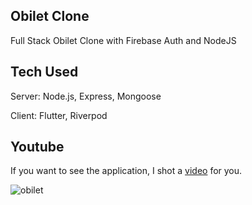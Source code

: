 ## Obilet Clone

Full Stack Obilet Clone with Firebase Auth and NodeJS

## Tech Used

Server: Node.js, Express, Mongoose

Client: Flutter, Riverpod

## Youtube

If you want to see the application, I shot a [video](https://www.youtube.com/watch?v=9azx4AQIgUc) for you.

![obilet](https://github.com/Flattih/flutter-obilet-clone/assets/85228645/287bea8a-5304-4157-8e39-20ab1a983d41)

